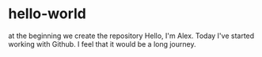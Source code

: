 # hello-world
at the beginning we create the repository
Hello, I'm Alex. Today I've started working with Github. I feel that it would be a long journey.
